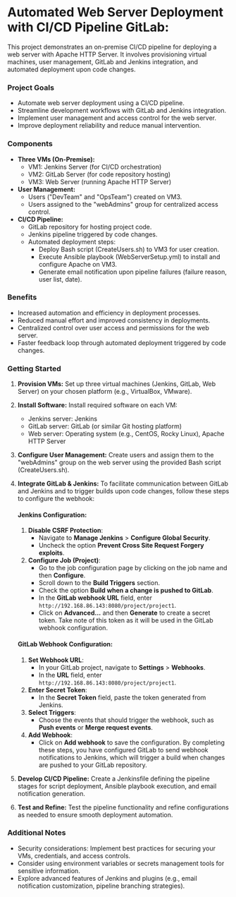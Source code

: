 # Automated Web Server Deployment with CI/CD Pipeline GitLab:
This project demonstrates an on-premise CI/CD pipeline for deploying a web server with Apache HTTP Server. It involves provisioning virtual machines, user management, GitLab and Jenkins integration, and automated deployment upon code changes.

### Project Goals
* Automate web server deployment using a CI/CD pipeline.
* Streamline development workflows with GitLab and Jenkins integration.
* Implement user management and access control for the web server.
* Improve deployment reliability and reduce manual intervention.

### Components
* **Three VMs (On-Premise):**
    * VM1: Jenkins Server (for CI/CD orchestration)
    * VM2: GitLab Server (for code repository hosting)
    * VM3: Web Server (running Apache HTTP Server)
* **User Management:**
    * Users ("DevTeam" and "OpsTeam") created on VM3.
    * Users assigned to the "webAdmins" group for centralized access control.
* **CI/CD Pipeline:**
    * GitLab repository for hosting project code.
    * Jenkins pipeline triggered by code changes.
    * Automated deployment steps:
        - Deploy Bash script (CreateUsers.sh) to VM3 for user creation.
        - Execute Ansible playbook (WebServerSetup.yml) to install and configure Apache on VM3.
        - Generate email notification upon pipeline failures (failure reason, user list, date).

### Benefits
* Increased automation and efficiency in deployment processes.
* Reduced manual effort and improved consistency in deployments.
* Centralized control over user access and permissions for the web server.
* Faster feedback loop through automated deployment triggered by code changes.


### Getting Started
1. **Provision VMs:** Set up three virtual machines (Jenkins, GitLab, Web Server) on your chosen platform (e.g., VirtualBox, VMware).
2. **Install Software:** Install required software on each VM:
    * Jenkins server: Jenkins
    * GitLab server: GitLab (or similar Git hosting platform)
    * Web server: Operating system (e.g., CentOS, Rocky Linux), Apache HTTP Server
3. **Configure User Management:** Create users and assign them to the "webAdmins" group on the web server using the provided Bash script (CreateUsers.sh).
4. **Integrate GitLab & Jenkins:**
   To facilitate communication between GitLab and Jenkins and to trigger builds upon code changes, follow these steps to configure the webhook:
   #### Jenkins Configuration:
   1. **Disable CSRF Protection**:
      - Navigate to **Manage Jenkins** > **Configure Global Security**.
      - Uncheck the option **Prevent Cross Site Request Forgery exploits**.
   2. **Configure Job (Project)**:
      - Go to the job configuration page by clicking on the job name and then **Configure**.
      - Scroll down to the **Build Triggers** section.
      - Check the option **Build when a change is pushed to GitLab**.
      - In the **GitLab webhook URL** field, enter `http://192.168.86.143:8080/project/project1`.
      - Click on **Advanced...** and then **Generate** to create a secret token. Take note of this token as it will be used in the GitLab webhook configuration.
   #### GitLab Webhook Configuration:
   1. **Set Webhook URL**:
      - In your GitLab project, navigate to **Settings** > **Webhooks**.
      - In the **URL** field, enter `http://192.168.86.143:8080/project/project1`.
   2. **Enter Secret Token**:
      - In the **Secret Token** field, paste the token generated from Jenkins.
   3. **Select Triggers**:
      - Choose the events that should trigger the webhook, such as **Push events** or **Merge request events**.
   4. **Add Webhook**:
      - Click on **Add webhook** to save the configuration.
   By completing these steps, you have configured GitLab to send webhook notifications to Jenkins, which will trigger a build when changes are pushed to your GitLab repository.

6. **Develop CI/CD Pipeline:** Create a Jenkinsfile defining the pipeline stages for script deployment, Ansible playbook execution, and email notification generation.
7. **Test and Refine:** Test the pipeline functionality and refine configurations as needed to ensure smooth deployment automation.

### Additional Notes
* Security considerations: Implement best practices for securing your VMs, credentials, and access controls.
* Consider using environment variables or secrets management tools for sensitive information.
* Explore advanced features of Jenkins and plugins (e.g., email notification customization, pipeline branching strategies).
